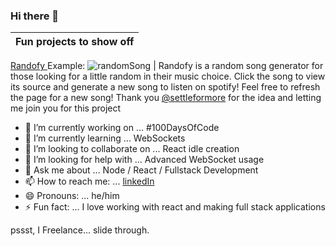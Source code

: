 ### Hi there 👋
Fun projects to show off|
--------|
<a href="https://github.com/SLO42/Randofy-backend" target="_blank">Randofy </a> Example: ![randomSong](https://randofy-backend.herokuapp.com/svg-s) 
| Randofy is a random song generator for those looking for a little random in their music choice. Click the song to view its source and generate a new song to listen on spotify! Feel free to refresh the page for a new song! Thank you [@settleformore](https://github.com/settleformore) for the idea and letting me join you for this project


<!--
**SLO42/SLO42** is a ✨ _special_ ✨ repository because its `README.md` (this file) appears on your GitHub profile.

Here are some ideas to get you started:
-->

- 🔭 I’m currently working on ... #100DaysOfCode
- 🌱 I’m currently learning ... WebSockets
- 👯 I’m looking to collaborate on ... React idle creation
- 🤔 I’m looking for help with ... Advanced WebSocket usage 
- 💬 Ask me about ... Node / React / Fullstack Development
- 📫 How to reach me: ... [linkedIn](https://www.linkedin.com/in/samolive/) 
- 😄 Pronouns: ... he/him
- ⚡ Fun fact: ... I love working with react and making full stack applications

pssst, I Freelance... slide through.
